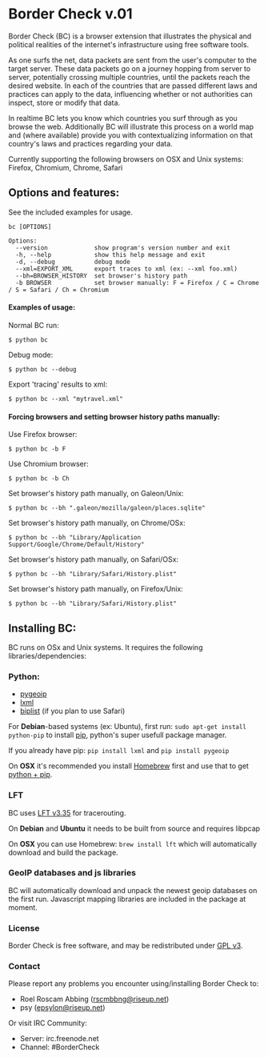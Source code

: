 Border Check v.01
=====================

Border Check (BC) is a browser extension that illustrates the physical and political realities of the internet's infrastructure using free software tools.

As one surfs the net, data packets are sent from the user's computer to the target server. These data packets go on a journey hopping from server to server, potentially crossing multiple countries, until the packets reach the desired website. In each of the countries that are passed different laws and practices can apply to the data, influencing whether or not authorities can inspect, store or modify that data.

In realtime BC lets you know which countries you surf through as you browse the web. Additionally BC will illustrate this process on a world map and (where available) provide you with contextualizing information on that country's laws and practices regarding your data.

Currently supporting the following browsers on OSX and Unix systems:
Firefox, Chromium, Chrome, Safari

## Options and features:

See the included examples for usage.
```
bc [OPTIONS] 

Options:
  --version             show program's version number and exit
  -h, --help            show this help message and exit
  -d, --debug           debug mode
  --xml=EXPORT_XML      export traces to xml (ex: --xml foo.xml)
  --bh=BROWSER_HISTORY  set browser's history path
  -b BROWSER            set browser manually: F = Firefox / C = Chrome / S = Safari / Ch = Chromium
```

#### Examples of usage:

Normal BC run:

`$ python bc`

Debug mode:

`$ python bc --debug`


Export 'tracing' results to xml:

`$ python bc --xml "mytravel.xml"`

#### Forcing browsers and setting browser history paths manually:

Use Firefox browser: 

`$ python bc -b F`

Use Chromium browser: 

`$ python bc -b Ch` 

Set browser's history path manually, on Galeon/Unix:

`$ python bc --bh ".galeon/mozilla/galeon/places.sqlite"`


Set browser's history path manually, on Chrome/OSx:

`$ python bc --bh "Library/Application Support/Google/Chrome/Default/History"`

Set browser's history path manually, on Safari/OSx:

`$ python bc --bh "Library/Safari/History.plist"` 

Set browser's history path manually, on Firefox/Unix:

`$ python bc --bh "Library/Safari/History.plist"` 

## Installing BC:

BC runs on OSx and Unix systems. It requires the following libraries/dependencies:
###     Python:
* [pygeoip](https://pypi.python.org/pypi/pygeoip/0.2.7) 
* [lxml](https://pypi.python.org/pypi/lxml/3.2.3)
* [biplist](https://pypi.python.org/pypi/biplist/0.5) (if you plan to use Safari)

For **Debian**-based systems (ex: Ubuntu), first run:
`sudo apt-get install python-pip` to install [pip](https://pypi.python.org/pypi/pip/), python's super usefull package manager.

If you already have pip: `pip install lxml` and `pip install pygeoip`

On **OSX** it's recommended you install [Homebrew](http://brew.sh/) first and use that to get [python + pip](https://github.com/mxcl/homebrew/wiki/Homebrew-and-Python).

### LFT
BC uses [LFT v3.35](http://pwhois.org/lft/) for tracerouting.

On **Debian** and **Ubuntu** it needs to be built from source and requires libpcap

On **OSX** you can use Homebrew: `brew install lft` which will automatically download and build the package.


### GeoIP databases and js libraries
BC will automatically download and unpack the newest geoip databases on the first run. Javascript mapping libraries are included in the package at moment.

### License

Border Check is free software, and may be redistributed under [GPL v3](https://github.com/rscmbbng/Border-Check/blob/master/doc/COPYING).

### Contact

Please report any problems you encounter using/installing Border Check to:

 - Roel Roscam Abbing (rscmbbng@riseup.net)
 - psy (epsylon@riseup.net)

Or visit IRC Community:

 - Server: irc.freenode.net 
 - Channel: #BorderCheck

